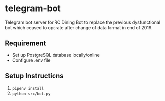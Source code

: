 # telegram-bot
Telegram bot server for RC Dining Bot to replace the previous dysfunctional bot which ceased to operate after
change of data format in end of 2019.

## Requirement
* Set up PostgreSQL database locally/online
* Configure .env file

## Setup Instructions
1. `pipenv install`
2. `python src/bot.py`